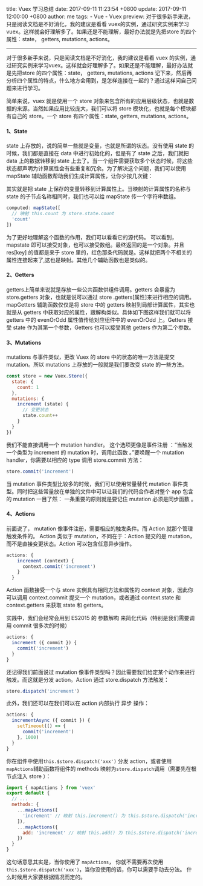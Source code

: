 title: Vuex 学习总结
date: 2017-09-11 11:23:54 +0800
update: 2017-09-11 12:00:00 +0800
author: me
tags:
    - Vue
    - Vuex
preview: 对于很多新手来说，只是阅读文档是不好消化，我的建议是看看 vuex的实例，通过研究实例来学习vuex。这样就会好理解多了。如果还是不能理解，最好办法就是先把store 的四个属性：state， getters, mutations, actions。

---
对于很多新手来说，只是阅读文档是不好消化，我的建议是看看 vuex 的实例，通过研究实例来学习vuex。这样就会好理解多了。如果还是不能理解，最好办法就是先把store 的四个属性：state， getters, mutations, actions 记下来，然后再分析四个属性的特点，什么地方会用到，是怎样连接在一起的？通过这样问自己问题来进行学习。

简单来说，vuex 就是使用一个 store 对象来包含所有的应用层级状态，也就是数据的来源。当然如果应用比较庞大，我们可以将 store 模块化，也就是每个模块都有自己的 store。一个 store 有四个属性：state, getters, mutations, actions。
#### 1、State
state 上存放的，说的简单一些就是变量，也就是所谓的状态。没有使用 state 的时候，我们都是直接在 data 中进行初始化的，但是有了 state 之后，我们就把 data 上的数据转移到 state 上去了。当一个组件需要获取多个状态时候，将这些状态都声明为计算属性会有些重复和冗余。为了解决这个问题，我们可以使用 mapState 辅助函数帮助我们生成计算属性，让你少按几次键：

其实就是把 state 上保存的变量转移到计算属性上。当映射的计算属性的名称与 state 的子节点名称相同时，我们也可以给 mapState 传一个字符串数组。
```js
computed: mapState([
  // 映射 this.count 为 store.state.count
  'count'
])
```
为了更好地理解这个函数的作用，我们可以看看它的源代码。
可以看到，mapstate 即可以接受对象，也可以接受数组。最终返回的是一个对象。并且 res[key] 的值都是来于 store 里的，红色那条代码就是。这样就把两个不相关的属性连接起来了,这也是映射。其他几个辅助函数也是类似的。

#### 2、Getters
getters上简单来说就是存放一些公共函数供组件调用。getters 会暴露为 store.getters 对象，也就是说可以通过 store .getters[属性]来进行相应的调用。mapGetters 辅助函数仅仅是将 store 中的 getters 映射到局部计算属性，其实也就是从 getters 中获取对应的属性，跟解构类似。具体如下图这样我们就可以将 getters 中的 evenOrOdd 属性值传给对应组件中的 evenOrOdd 上。Getters 接受 state 作为其第一个参数，Getters 也可以接受其他 getters 作为第二个参数。

#### 3、Mutations
mutations 与事件类似，更改 Vuex 的 store 中的状态的唯一方法是提交 mutation。所以 mutations 上存放的一般就是我们要改变 state 的一些方法。

```js
const store = new Vuex.Store({
  state: {
    count: 1
  },
  mutations: {
    increment (state) {
      // 变更状态
      state.count++
    }
  }
})
```
我们不能直接调用一个 mutation handler。 这个选项更像是事件注册 ：“当触发一个类型为 increment 的 mutation 时，调用此函数 。”要唤醒一个 mutation handler，你需要以相应的 type 调用 store.commit 方法：
```js
store.commit('increment')
```
当 mutation 事件类型比较多的时候，我们可以使用常量替代 mutation 事件类型。同时把这些常量放在单独的文件中可以让我们的代码合作者对整个 app 包含的 mutation 一目了然：
一条重要的原则就是要记住 mutation 必须是同步函数 。

#### 4、Actions

前面说了， mutation 像事件注册，需要相应的触发条件。而 Action 就那个管理触发条件的。
Action 类似于 mutation，不同在于：Action 提交的是 mutation，而不是直接变更状态。Action 可以包含任意异步操作。
```js
actions: {
    increment (context) {
      context.commit('increment')
    }
  }
```
Action 函数接受一个与 store 实例具有相同方法和属性的 context 对象，因此你可以调用 context.commit 提交一个 mutation，或者通过 context.state 和 context.getters 来获取 state 和 getters。

实践中，我们会经常会用到 ES2015 的 参数解构 来简化代码（特别是我们需要调用 commit 很多次的时候）
```js
actions: {
  increment ({ commit }) {
    commit('increment')
  }
}
```
还记得我们前面说过 mutation 像事件类型吗？因此需要我们给定某个动作来进行触发。而这就是分发 action。Action 通过 store.dispatch 方法触发：
```js
store.dispatch('increment')
```
此外，我们还可以在我们可以在 action 内部执行 异步 操作：
```js
actions: {
  incrementAsync ({ commit }) {
    setTimeout(() => {
      commit('increment')
    }, 1000)
  }
}
```
你在组件中使用``this.$store.dispatch('xxx')`` 分发 action，或者使用``mapActions``辅助函数将组件的 methods 映射为``store.dispatch``调用（需要先在根节点注入 store ）：
```js
import { mapActions } from 'vuex'
export default {
  // ...
  methods: {
    ...mapActions([
      'increment' // 映射 this.increment() 为 this.$store.dispatch('increment')
    ]),
    ...mapActions({
      add: 'increment' // 映射 this.add() 为 this.$store.dispatch('increment')
    })
  }
}
```
这句话意思其实是，当你使用了 ``mapActions``， 你就不需要再次使用 ``this.$store.dispatch('xxx')``，当你没使用的话，你可以需要手动去分法。
什么时候用大家要根据情况而定的。